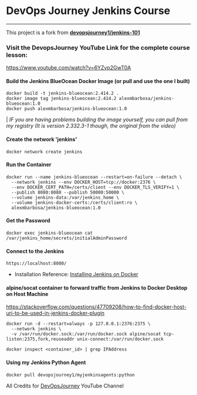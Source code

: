 # DevOps Journey Jenkins Course
---

This project is a fork from **[devopsjourney1/jenkins-101](https://github.com/devopsjourney1/jenkins-101)**

### Visit the DevopsJourney YouTube Link for the complete course lesson:
https://www.youtube.com/watch?v=6YZvp2GwT0A

#### Build the Jenkins BlueOcean Docker Image (or pull and use the one I built)

```shell
docker build -t jenkins-blueocean:2.414.2 .
docker image tag jenkins-blueocean:2.414.2 alexmbarbosa/jenkins-blueocean:1.0
docker push alexmbarbosa/jenkins-blueocean:1.0
```

| *IF you are having problems building the image yourself, you can pull from my registry (It is version 2.332.3-1 though, the original from the video)*

#### Create the network 'jenkins'

```shell
docker network create jenkins
```

#### Run the Container

```shell
docker run --name jenkins-blueocean --restart=on-failure --detach \
  --network jenkins --env DOCKER_HOST=tcp://docker:2376 \
  --env DOCKER_CERT_PATH=/certs/client --env DOCKER_TLS_VERIFY=1 \
  --publish 8080:8080 --publish 50000:50000 \
  --volume jenkins-data:/var/jenkins_home \
  --volume jenkins-docker-certs:/certs/client:ro \
  alexmbarbosa/jenkins-blueocean:1.0
```

#### Get the Password

```shell
docker exec jenkins-blueocean cat /var/jenkins_home/secrets/initialAdminPassword
```

#### Connect to the Jenkins

```shell
https://localhost:8080/
```

* Installation Reference: [Installing Jenkins on Docker](https://www.jenkins.io/doc/book/installing/docker)


#### alpine/socat container to forward traffic from Jenkins to Docker Desktop on Host Machine

https://stackoverflow.com/questions/47709208/how-to-find-docker-host-uri-to-be-used-in-jenkins-docker-plugin

```shell
docker run -d --restart=always -p 127.0.0.1:2376:2375 \
  --network jenkins \
  -v /var/run/docker.sock:/var/run/docker.sock alpine/socat tcp-listen:2375,fork,reuseaddr unix-connect:/var/run/docker.sock

docker inspect <container_id> | grep IPAddress
```

#### Using my Jenkins Python Agent

```shell
docker pull devopsjourney1/myjenkinsagents:python
```
All Credits for [DevOpsJourney](https://www.youtube.com/@DevOpsJourney) YouTube Channel
